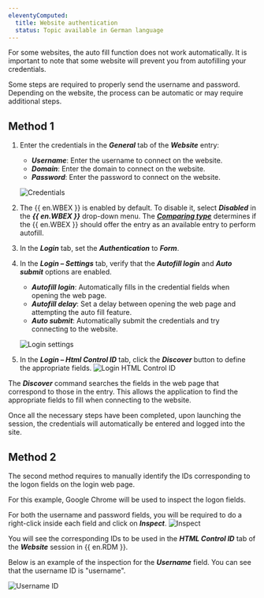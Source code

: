 ```yaml
---
eleventyComputed:
  title: Website authentication
  status: Topic available in German language
---
```

For some websites, the auto fill function does not work automatically. It is important to note that some website will prevent you from autofilling your credentials.

Some steps are required to properly send the username and password. Depending on the website, the process can be automatic or may require additional steps.

## Method 1

1. Enter the credentials in the ***General*** tab of the ***Website*** entry:
    * ***Username***: Enter the username to connect on the website.
    * ***Domain***: Enter the domain to connect on the website.
    * ***Password***: Enter the password to connect on the website.

   ![Credentials](https://cdnweb.devolutions.net/docs/en/kb/KB4606.png)

1. The {{ en.WBEX }} is enabled by default. To disable it, select ***Disabled*** in the ***{{ en.WBEX }}*** drop-down menu. The [***Comparing type***](/kb/workspace-browser-extension/how-to-articles/urls-comparing-types/) determines if the {{ en.WBEX }} should offer the entry as an available entry to perform autofill.
1. In the ***Login*** tab, set the ***Authentication*** to ***Form***.
1. In the ***Login – Settings*** tab, verify that the ***Autofill login*** and ***Auto submit*** options are enabled.
    * ***Autofill login***: Automatically fills in the credential fields when opening the web page.
    * ***Autofill delay***: Set a delay between opening the web page and attempting the auto fill feature.
    * ***Auto submit***: Automatically submit the credentials and try connecting to the website.

   ![Login settings](https://cdnweb.devolutions.net/docs/en/kb/KB4607.png)

1. In the ***Login – Html Control ID*** tab, click the ***Discover*** button to define the appropriate fields.
![Login HTML Control ID](https://cdnweb.devolutions.net/docs/en/kb/KB4608.png)

The ***Discover*** command searches the fields in the web page that correspond to those in the entry. This allows the application to find the appropriate fields to fill when connecting to the website.

Once all the necessary steps have been completed, upon launching the session, the credentials will automatically be entered and logged into the site.

## Method 2
The second method requires to manually identify the IDs corresponding to the logon fields on the login web page.

For this example, Google Chrome will be used to inspect the logon fields.

For both the username and password fields, you will be required to do a right-click inside each field and click on ***Inspect***.
![Inspect](https://cdnweb.devolutions.net/docs/en/kb/KB4107.png)

You will see the corresponding IDs to be used in the ***HTML Control ID*** tab of the ***Website*** session in {{ en.RDM }}.

Below is an example of the inspection for the ***Username*** field. You can see that the username ID is "username".

![Username ID](https://cdnweb.devolutions.net/docs/en/kb/KB4108.png)
